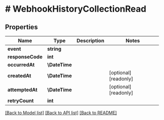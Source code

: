 # # WebhookHistoryCollectionRead

## Properties

Name | Type | Description | Notes
------------ | ------------- | ------------- | -------------
**event** | **string** |  |
**responseCode** | **int** |  |
**occurredAt** | **\DateTime** |  |
**createdAt** | **\DateTime** |  | [optional] [readonly]
**attemptedAt** | **\DateTime** |  | [optional] [readonly]
**retryCount** | **int** |  |

[[Back to Model list]](../../README.md#models) [[Back to API list]](../../README.md#endpoints) [[Back to README]](../../README.md)
